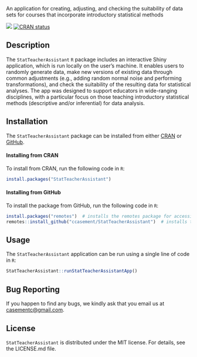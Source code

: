 
An application for creating, adjusting, and checking the suitability of
data sets for courses that incorporate introductory statistical methods

<!-- start badges -->
<!-- start badges -->

![](https://img.shields.io/badge/release-v0.0.1-blue?style=flat) [![CRAN
status](https://www.r-pkg.org/badges/version/StatTeacherAssistant)](https://CRAN.R-project.org/package=StatTeacherAssistant)
<!-- end badges -->

## Description

The `StatTeacherAssistant` `R` package includes an interactive Shiny
application, which is run locally on the user’s machine. It enables
users to randomly generate data, make new versions of existing data
through common adjustments (e.g., adding random normal noise and
performing transformations), and check the suitability of the resulting
data for statistical analyses. The app was designed to support educators
in wide-ranging disciplines, with a particular focus on those teaching
introductory statistical methods (descriptive and/or inferential) for
data analysis.

## Installation

The `StatTeacherAssistant` package can be installed from either
<a href="https://cran.r-project.org/" target="_blank">CRAN</a> or
<a href="https://github.com" target="_blank">GitHub</a>.

#### Installing from CRAN

To install from CRAN, run the following code in `R`:

``` r
install.packages("StatTeacherAssistant")
```

#### Installing from GitHub

To install the package from GitHub, run the following code in `R`:

``` r
install.packages("remotes")  # installs the remotes package for accessing the install_github() function
remotes::install_github("ccasement/StatTeacherAssistant")  # installs the StatTeacherAssistant package
```

## Usage

The `StatTeacherAssistant` application can be run using a single line of
code in `R`:

``` r
StatTeacherAssistant::runStatTeacherAssistantApp()
```

## Bug Reporting

If you happen to find any bugs, we kindly ask that you email us at
<casementc@gmail.com>.

## License

`StatTeacherAssistant` is distributed under the MIT license. For
details, see the LICENSE.md file.

